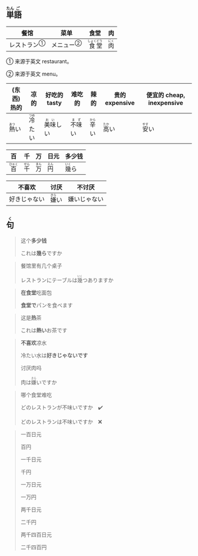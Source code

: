 ## <ruby><rb>単</rb><rt>たん</rt></ruby><ruby><rb>語</rb><rt>ご</rt></ruby>

| 餐馆                          | 菜单                        | 食堂                                                         | 肉                                    |
| ----------------------------- | --------------------------- | ------------------------------------------------------------ | ------------------------------------- |
| <a>レストラン</a><sup>①</sup> | <a>メニュー</a><sup>②</sup> | <ruby><rb>食</rb><rt>しょく</rt></ruby><ruby><rb>堂</rb><rt>どう</rt></ruby> | <ruby><rb>肉</rb><rt>にく</rt></ruby> |

① 来源于英文 restaurant。

② 来源于英文 menu。

| (东西)热的                              | 凉的                                      | 好吃的 tasty                                | 难吃的                                    | 辣的                           | 贵的 expensive                 | 便宜的 cheap, inexpensive               |
| --------------------------------------- | ----------------------------------------- | ------------------------------------------- | ----------------------------------------- | ------------------------------ | ------------------------------ | --------------------------------------- |
| <ruby><rb>熱</rb><rt>あつ</rt></ruby>い | <ruby><rb>冷</rb><rt>つめ</rt></ruby>たい | <ruby><rb>美味</rb><rt>おい</rt></ruby>しい | <ruby><rb>不味</rb><rt>まず</rt>い</ruby> | <ruby>辛<rt>から</rt>い</ruby> | <ruby>高<rt>たか</rt></ruby>い | <ruby><rb>安</rb><rt>やす</rt></ruby>い |

| 百                                      | 千                                    | 万                                    | 日元                                  | 多少钱                         |
| --------------------------------------- | ------------------------------------- | ------------------------------------- | ------------------------------------- | ------------------------------ |
| <ruby><rb>百</rb><rt>ひゃく</rt></ruby> | <ruby><rb>千</rb><rt>せん</rt></ruby> | <ruby><rb>万</rb><rt>まん</rt></ruby> | <ruby><rb>円</rb><rt>えん</rt></ruby> | <ruby>幾<rt>いく</rt>ら</ruby> |

| 不喜欢    | 讨厌                                  | 不讨厌    |
| ------ | ----------------------------------- | ------ |
| 好きじゃない | <ruby><rb>嫌</rb><rt>きら</rt></ruby>い | 嫌いじゃない |

## <ruby><rb>句</rb><rt>く</rt></ruby>

> 这个**多少钱**
> 
> これは**幾ら**ですか

> 餐馆里有几个桌子
> 
> レストランにテーブルは<ruby><rb>幾</rb><rt>いく</rt></ruby>つありますか

> **在食堂**吃面包
> 
> **食堂で**パンを食べます

> 这是**热**茶
> 
> これは**熱い**お茶です

> **不喜欢**凉水
> 
> 冷たい水は**好きじゃないです**
> 
> 讨厌肉吗
> 
> 肉は<ruby><rb>嫌</rb><rt>きら</rt></ruby>いですか

> 哪个食堂难吃
>
> どのレストランが不味いですか　✔️
>
> どのレストランは不味いですか　❌

> 一百日元
> 
> 百円
> 
> 一千日元
> 
> 千円
> 
> 一万日元
> 
> 一万円
> 
> 两千日元
> 
> 二千円
> 
> 两千四百日元
> 
> 二千四百円
